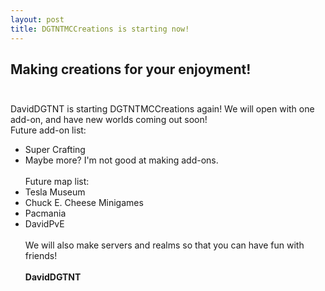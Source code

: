 ```yaml
---
layout: post
title: DGTNTMCCreations is starting now!
---
```

## Making creations for your enjoyment!<br /><br />
DavidDGTNT is starting DGTNTMCCreations again! We will open with one add-on, and have new worlds coming out soon!<br />
Future add-on list:<br />
* Super Crafting<br />
* Maybe more? I'm not good at making add-ons.<br /><br />
Future map list:<br />
* Tesla Museum<br />
* Chuck E. Cheese Minigames<br />
* Pacmania<br />
* DavidPvE<br /><br />
We will also make servers and realms so that you can have fun with friends!<br /><br />
**DavidDGTNT**
